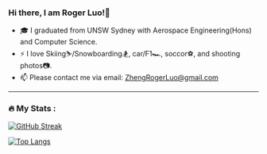 ### Hi there, I am Roger Luo!👋

- 🎓 I graduated from UNSW Sydney with Aerospace Engineering(Hons) and Computer Science.
- ⚡ I love Skiing⛷️/Snowboarding🏂, car/F1🏎️, soccor⚽, and shooting photos📷.
- 📫 Please contact me via email: ZhengRogerLuo@gmail.com


---
### :fire: My Stats :
[![GitHub Streak](http://github-readme-streak-stats.herokuapp.com?user=Rlogarisation&mode=weekly)](https://git.io/streak-stats)

[![Top Langs](https://github-readme-stats.vercel.app/api/top-langs/?username=Rlogarisation&layout=compact)](https://github.com/anuraghazra/github-readme-stats)
